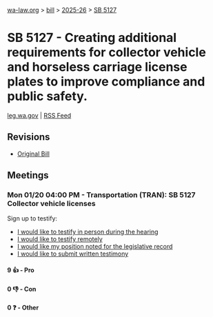 [wa-law.org](/) > [bill](/bill/) > [2025-26](/bill/2025-26/) > [SB 5127](/bill/2025-26/sb/5127/)

# SB 5127 - Creating additional requirements for collector vehicle and horseless carriage license plates to improve compliance and public safety.
[leg.wa.gov](https://app.leg.wa.gov/billsummary?BillNumber=5127&Year=2025&Initiative=false) | [RSS Feed](./rss.xml)

## Revisions
* [Original Bill](1/)

## Meetings
### Mon 01/20 04:00 PM - Transportation (TRAN): SB 5127 Collector vehicle licenses
Sign up to testify:
* [I would like to testify in person during the hearing](https://app.leg.wa.gov/csi/Testifier/Add?chamber=House&mId=32500&aId=161757&caId=24816&tId=1)
* [I would like to testify remotely](https://app.leg.wa.gov/csi/Testifier/Add?chamber=House&mId=32500&aId=161757&caId=24816&tId=2)
* [I would like my position noted for the legislative record](https://app.leg.wa.gov/csi/Testifier/Add?chamber=House&mId=32500&aId=161757&caId=24816&tId=3)
* [I would like to submit written testimony](https://app.leg.wa.gov/csi/Testifier/Add?chamber=House&mId=32500&aId=161757&caId=24816&tId=4)

#### 9 👍 - Pro

#### 0 👎 - Con

#### 0 ❓ - Other
